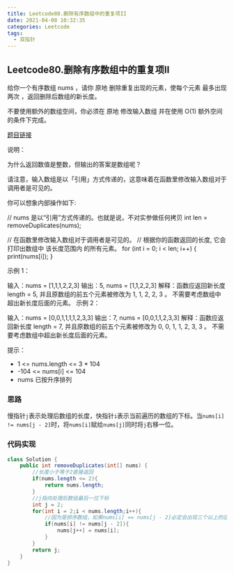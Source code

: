 ```yaml
---
title: Leetcode80.删除有序数组中的重复项II
date: 2021-04-08 10:32:35
categories: Leetcode
tags:
  - 双指针
---
```


## Leetcode80.删除有序数组中的重复项II

给你一个有序数组 nums ，请你 原地 删除重复出现的元素，使每个元素 最多出现两次 ，返回删除后数组的新长度。

不要使用额外的数组空间，你必须在 原地 修改输入数组 并在使用 O(1) 额外空间的条件下完成。

 [题目链接](https://leetcode-cn.com/problems/remove-duplicates-from-sorted-array-ii)

<!--more-->

说明：

为什么返回数值是整数，但输出的答案是数组呢？

请注意，输入数组是以「引用」方式传递的，这意味着在函数里修改输入数组对于调用者是可见的。

你可以想象内部操作如下:

// nums 是以“引用”方式传递的。也就是说，不对实参做任何拷贝
int len = removeDuplicates(nums);

// 在函数里修改输入数组对于调用者是可见的。
// 根据你的函数返回的长度, 它会打印出数组中 该长度范围内 的所有元素。
for (int i = 0; i < len; i++) {
    print(nums[i]);
}


示例 1：

输入：nums = [1,1,1,2,2,3]
输出：5, nums = [1,1,2,2,3]
解释：函数应返回新长度 length = 5, 并且原数组的前五个元素被修改为 1, 1, 2, 2, 3 。 不需要考虑数组中超出新长度后面的元素。
示例 2：

输入：nums = [0,0,1,1,1,1,2,3,3]
输出：7, nums = [0,0,1,1,2,3,3]
解释：函数应返回新长度 length = 7, 并且原数组的前五个元素被修改为 0, 0, 1, 1, 2, 3, 3 。 不需要考虑数组中超出新长度后面的元素。


提示：

- 1 <= nums.length <= 3 * 104
- -104 <= nums[i] <= 104
- nums 已按升序排列



### 思路

慢指针`j`表示处理后数组的长度，快指针`i`表示当前遍历的数组的下标。当`nums[i] != nums[j - 2]`时，将`nums[i]`赋给`nums[j]`同时将`j`右移一位。



### 代码实现

```java
class Solution {
    public int removeDuplicates(int[] nums) {
        //长度小于等于2直接返回
        if(nums.length <= 2){
            return nums.length;
        }
        //j指向处理后数组最后一位下标
        int j = 2;
        for(int i = 2;i < nums.length;i++){
            //因为是排序数组，如果nums[i] == nums[j - 2]必定会出现三个以上的连续数字
            if(nums[i] != nums[j - 2]){
                nums[j++] = nums[i];
            }
        }
        return j;
    }
}
```






